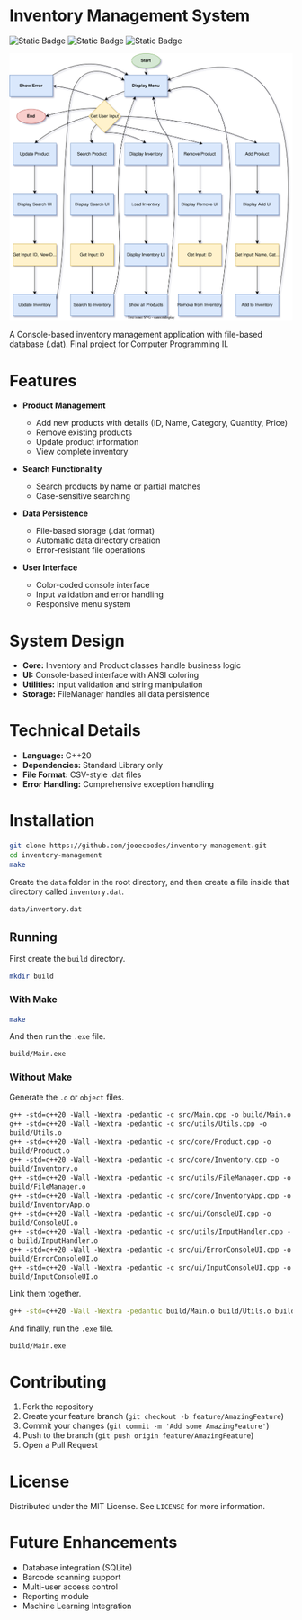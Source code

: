 # Inventory Management System

![Static Badge](https://img.shields.io/badge/build-20-blue?label=C%2B%2B)
![Static Badge](https://img.shields.io/badge/build-13.2.0-purple?label=g%2B%2B)
![Static Badge](https://img.shields.io/badge/build-3.82.90-brightgreen?label=Make)

![Flowchart](flow/flow.svg)

A Console-based inventory management application with file-based database (.dat). Final project for Computer Programming II.
# Features
- **Product Management**
  - Add new products with details (ID, Name, Category, Quantity, Price)
  - Remove existing products
  - Update product information
  - View complete inventory

- **Search Functionality**
  - Search products by name or partial matches
  - Case-sensitive searching

- **Data Persistence**
  - File-based storage (.dat format)
  - Automatic data directory creation
  - Error-resistant file operations

- **User Interface**
  - Color-coded console interface
  - Input validation and error handling
  - Responsive menu system

# System Design
- **Core:** Inventory and Product classes handle business logic
- **UI:** Console-based interface with ANSI coloring
- **Utilities:** Input validation and string manipulation
- **Storage:** FileManager handles all data persistence
# Technical Details
- **Language:** C++20
- **Dependencies:** Standard Library only
- **File Format:** CSV-style .dat files
- **Error Handling:** Comprehensive exception handling

# Installation

```bash
git clone https://github.com/jooecoodes/inventory-management.git
cd inventory-management
make
```
Create the ```data``` folder in the root directory, and then create a file inside that directory called ```inventory.dat```.
```bash
data/inventory.dat
```
## Running
First create the ```build``` directory.
```bash
mkdir build
```
### With Make
```bash
make
```
And then run the ```.exe``` file.
```bash
build/Main.exe
```
### Without Make
Generate the ```.o``` or ```object``` files.
```
g++ -std=c++20 -Wall -Wextra -pedantic -c src/Main.cpp -o build/Main.o
g++ -std=c++20 -Wall -Wextra -pedantic -c src/utils/Utils.cpp -o build/Utils.o
g++ -std=c++20 -Wall -Wextra -pedantic -c src/core/Product.cpp -o build/Product.o
g++ -std=c++20 -Wall -Wextra -pedantic -c src/core/Inventory.cpp -o build/Inventory.o
g++ -std=c++20 -Wall -Wextra -pedantic -c src/utils/FileManager.cpp -o build/FileManager.o
g++ -std=c++20 -Wall -Wextra -pedantic -c src/core/InventoryApp.cpp -o build/InventoryApp.o
g++ -std=c++20 -Wall -Wextra -pedantic -c src/ui/ConsoleUI.cpp -o build/ConsoleUI.o
g++ -std=c++20 -Wall -Wextra -pedantic -c src/utils/InputHandler.cpp -o build/InputHandler.o
g++ -std=c++20 -Wall -Wextra -pedantic -c src/ui/ErrorConsoleUI.cpp -o build/ErrorConsoleUI.o
g++ -std=c++20 -Wall -Wextra -pedantic -c src/ui/InputConsoleUI.cpp -o build/InputConsoleUI.o
```
Link them together.
```bash
g++ -std=c++20 -Wall -Wextra -pedantic build/Main.o build/Utils.o build/Product.o build/Inventory.o build/FileManager.o build/InventoryApp.o build/ConsoleUI.o build/InputHandler.o build/ErrorConsoleUI.o build/InputConsoleUI.o -o build/Main.exe
```
And finally, run the ```.exe``` file.
```bash
build/Main.exe
```
# Contributing
1. Fork the repository
2. Create your feature branch (```git checkout -b feature/AmazingFeature```)
3. Commit your changes (```git commit -m 'Add some AmazingFeature'```)
4. Push to the branch (```git push origin feature/AmazingFeature```)
5. Open a Pull Request
# License
Distributed under the MIT License. See ```LICENSE``` for more information.
# Future Enhancements
- Database integration (SQLite)
- Barcode scanning support
- Multi-user access control
- Reporting module
- Machine Learning Integration
